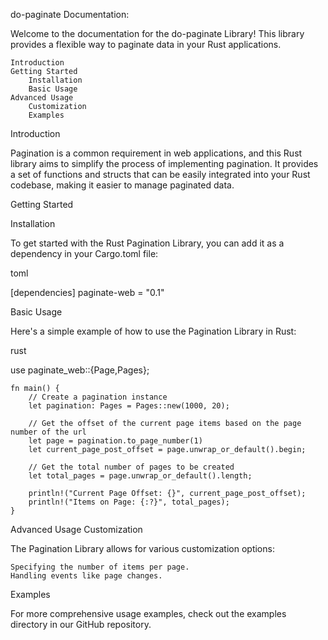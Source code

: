 do-paginate Documentation:

Welcome to the documentation for the do-paginate Library! This library provides a flexible way to paginate data in your Rust applications.

    Introduction
    Getting Started
        Installation
        Basic Usage
    Advanced Usage
        Customization
        Examples	
        
  

Introduction

Pagination is a common requirement in web applications, and this Rust library aims to simplify the process of implementing pagination. It provides a set of functions and structs that can be easily integrated into your Rust codebase, making it easier to manage paginated data.

Getting Started

Installation

To get started with the Rust Pagination Library, you can add it as a dependency in your Cargo.toml file:

toml

[dependencies]
paginate-web = "0.1"

Basic Usage

Here's a simple example of how to use the Pagination Library in Rust:

rust

use paginate_web::{Page,Pages};
```
fn main() {
    // Create a pagination instance
    let pagination: Pages = Pages::new(1000, 20);

    // Get the offset of the current page items based on the page number of the url
    let page = pagination.to_page_number(1)
    let current_page_post_offset = page.unwrap_or_default().begin;

    // Get the total number of pages to be created
    let total_pages = page.unwrap_or_default().length;

    println!("Current Page Offset: {}", current_page_post_offset);
    println!("Items on Page: {:?}", total_pages);
}
```
Advanced Usage
Customization

The Pagination Library allows for various customization options:

    Specifying the number of items per page.
    Handling events like page changes.


Examples

For more comprehensive usage examples, check out the examples directory in our GitHub repository.

